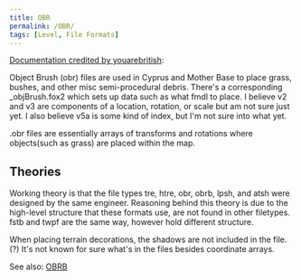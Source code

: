 ```yaml
---
title: OBR
permalink: /OBR/
tags: [Level, File Formats]
---
```


[Documentation credited by
youarebritish](https://forum.xentax.com/viewtopic.php?f=10&t=12407&p=136170#p136170):

<references group="https://forum.xentax.com/viewtopic.php?f=10&t=12407&p=136170#p136170" />

Object Brush (obr) files are used in Cyprus and Mother Base to place
grass, bushes, and other misc semi-procedural debris. There's a
corresponding _objBrush.fox2 which sets up data such as what fmdl to
place. I believe v2 and v3 are components of a location, rotation, or
scale but am not sure just yet. I also believe v5a is some kind of
index, but I'm not sure into what yet.

.obr files are essentially arrays of transforms and rotations where
objects(such as grass) are placed within the map.

## Theories

Working theory is that the file types tre, htre, obr, obrb, lpsh, and
atsh were designed by the same engineer. Reasoning behind this theory is
due to the high-level structure that these formats use, are not found in
other filetypes. fstb and twpf are the same way, however hold different
structure.

When placing terrain decorations, the shadows are not included in the
file.(?) It's not known for sure what's in the files besides coordinate
arrays.

See also: [OBRB](/OBR)
